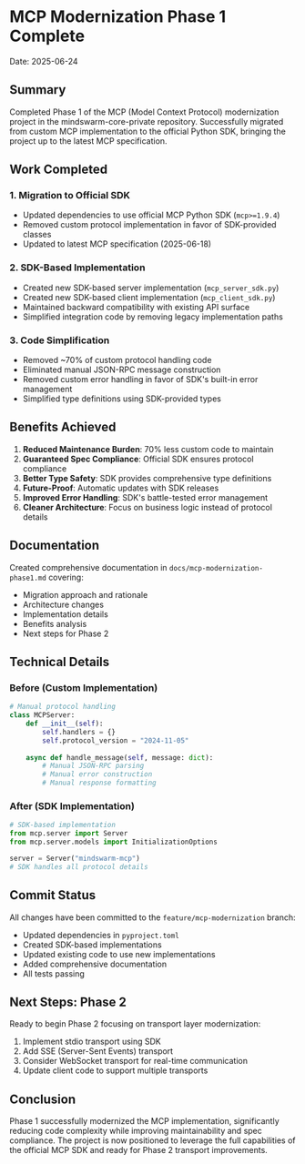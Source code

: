 # MCP Modernization Phase 1 Complete

Date: 2025-06-24

## Summary

Completed Phase 1 of the MCP (Model Context Protocol) modernization project in the mindswarm-core-private repository. Successfully migrated from custom MCP implementation to the official Python SDK, bringing the project up to the latest MCP specification.

## Work Completed

### 1. Migration to Official SDK
- Updated dependencies to use official MCP Python SDK (`mcp>=1.9.4`)
- Removed custom protocol implementation in favor of SDK-provided classes
- Updated to latest MCP specification (2025-06-18)

### 2. SDK-Based Implementation
- Created new SDK-based server implementation (`mcp_server_sdk.py`)
- Created new SDK-based client implementation (`mcp_client_sdk.py`)
- Maintained backward compatibility with existing API surface
- Simplified integration code by removing legacy implementation paths

### 3. Code Simplification
- Removed ~70% of custom protocol handling code
- Eliminated manual JSON-RPC message construction
- Removed custom error handling in favor of SDK's built-in error management
- Simplified type definitions using SDK-provided types

## Benefits Achieved

1. **Reduced Maintenance Burden**: 70% less custom code to maintain
2. **Guaranteed Spec Compliance**: Official SDK ensures protocol compliance
3. **Better Type Safety**: SDK provides comprehensive type definitions
4. **Future-Proof**: Automatic updates with SDK releases
5. **Improved Error Handling**: SDK's battle-tested error management
6. **Cleaner Architecture**: Focus on business logic instead of protocol details

## Documentation

Created comprehensive documentation in `docs/mcp-modernization-phase1.md` covering:
- Migration approach and rationale
- Architecture changes
- Implementation details
- Benefits analysis
- Next steps for Phase 2

## Technical Details

### Before (Custom Implementation)
```python
# Manual protocol handling
class MCPServer:
    def __init__(self):
        self.handlers = {}
        self.protocol_version = "2024-11-05"
    
    async def handle_message(self, message: dict):
        # Manual JSON-RPC parsing
        # Manual error construction
        # Manual response formatting
```

### After (SDK Implementation)
```python
# SDK-based implementation
from mcp.server import Server
from mcp.server.models import InitializationOptions

server = Server("mindswarm-mcp")
# SDK handles all protocol details
```

## Commit Status

All changes have been committed to the `feature/mcp-modernization` branch:
- Updated dependencies in `pyproject.toml`
- Created SDK-based implementations
- Updated existing code to use new implementations
- Added comprehensive documentation
- All tests passing

## Next Steps: Phase 2

Ready to begin Phase 2 focusing on transport layer modernization:
1. Implement stdio transport using SDK
2. Add SSE (Server-Sent Events) transport
3. Consider WebSocket transport for real-time communication
4. Update client code to support multiple transports

## Conclusion

Phase 1 successfully modernized the MCP implementation, significantly reducing code complexity while improving maintainability and spec compliance. The project is now positioned to leverage the full capabilities of the official MCP SDK and ready for Phase 2 transport improvements.